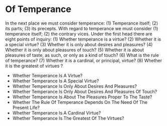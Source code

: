 # Of Temperance

In the next place we must consider temperance: (1) Temperance itself; (2) its parts; (3) its precepts. With regard to temperance we must consider (1) temperance itself; (2) the contrary vices.  Under the first head there are eight points of inquiry:
(1) Whether temperance is a virtue?
(2) Whether it is a special virtue?
(3) Whether it is only about desires and pleasures?
(4) Whether it is only about pleasures of touch?
(5) Whether it is about pleasures of taste, as such, or only as a kind of touch?
(6) What is the rule of temperance?
(7) Whether it is a cardinal, or principal, virtue?
(8) Whether it is the greatest of virtues ?

* Whether Temperance Is A Virtue?
* Whether Temperance Is A Special Virtue?
* Whether Temperance Is Only About Desires And Pleasures?
* Whether Temperance Is Only About Desires And Pleasures Of Touch?
* Whether Temperance Is About The Pleasures Proper To The Taste?
* Whether The Rule Of Temperance Depends On The Need Of The Present Life?
* Whether Temperance Is A Cardinal Virtue?
* Whether Temperance Is The Greatest Of The Virtues?